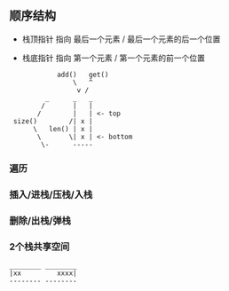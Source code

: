 ##  顺序结构
* 栈顶指针
指向 最后一个元素 / 最后一个元素的后一个位置

* 栈底指针
指向 第一个元素 / 第一个元素的前一个位置

```shell
			add()   get()
				\   ^
				 v /
		 _		_   _
		/		|	|
	   /		|	| <- top
 size()		   /| x |
	  \	  len()	| x |
	   \	   \| x | <- bottom
		\-		-----
```

###   遍历


###   插入/进栈/压栈/入栈



###   删除/出栈/弹栈



###   2个栈共享空间
```shell
________ ________
|xx			xxxx|
-------- --------
```

